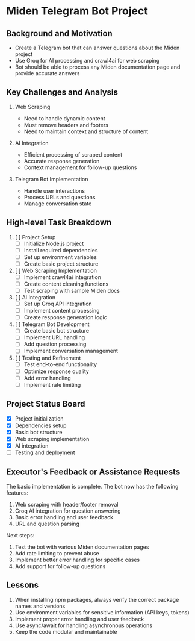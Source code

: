 # Miden Telegram Bot Project

## Background and Motivation
- Create a Telegram bot that can answer questions about the Miden project
- Use Groq for AI processing and crawl4ai for web scraping
- Bot should be able to process any Miden documentation page and provide accurate answers

## Key Challenges and Analysis
1. Web Scraping
   - Need to handle dynamic content
   - Must remove headers and footers
   - Need to maintain context and structure of content

2. AI Integration
   - Efficient processing of scraped content
   - Accurate response generation
   - Context management for follow-up questions

3. Telegram Bot Implementation
   - Handle user interactions
   - Process URLs and questions
   - Manage conversation state

## High-level Task Breakdown
1. [ ] Project Setup
   - [ ] Initialize Node.js project
   - [ ] Install required dependencies
   - [ ] Set up environment variables
   - [ ] Create basic project structure

2. [ ] Web Scraping Implementation
   - [ ] Implement crawl4ai integration
   - [ ] Create content cleaning functions
   - [ ] Test scraping with sample Miden docs

3. [ ] AI Integration
   - [ ] Set up Groq API integration
   - [ ] Implement content processing
   - [ ] Create response generation logic

4. [ ] Telegram Bot Development
   - [ ] Create basic bot structure
   - [ ] Implement URL handling
   - [ ] Add question processing
   - [ ] Implement conversation management

5. [ ] Testing and Refinement
   - [ ] Test end-to-end functionality
   - [ ] Optimize response quality
   - [ ] Add error handling
   - [ ] Implement rate limiting

## Project Status Board
- [x] Project initialization
- [x] Dependencies setup
- [x] Basic bot structure
- [x] Web scraping implementation
- [x] AI integration
- [ ] Testing and deployment

## Executor's Feedback or Assistance Requests
The basic implementation is complete. The bot now has the following features:
1. Web scraping with header/footer removal
2. Groq AI integration for question answering
3. Basic error handling and user feedback
4. URL and question parsing

Next steps:
1. Test the bot with various Miden documentation pages
2. Add rate limiting to prevent abuse
3. Implement better error handling for specific cases
4. Add support for follow-up questions

## Lessons
1. When installing npm packages, always verify the correct package names and versions
2. Use environment variables for sensitive information (API keys, tokens)
3. Implement proper error handling and user feedback
4. Use async/await for handling asynchronous operations
5. Keep the code modular and maintainable 